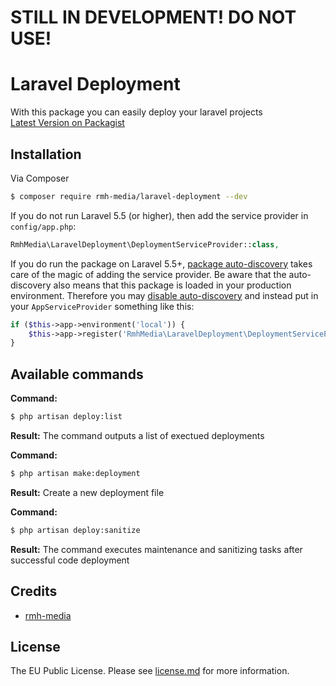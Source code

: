# STILL IN DEVELOPMENT! DO NOT USE!

# Laravel Deployment
With this package you can easily deploy your laravel projects <br>
[Latest Version on Packagist][link-packagist]

## Installation

Via Composer
```bash
$ composer require rmh-media/laravel-deployment --dev
```
If you do not run Laravel 5.5 (or higher), then add the service provider in `config/app.php`:
```php
RmhMedia\LaravelDeployment\DeploymentServiceProvider::class,
```
If you do run the package on Laravel 5.5+, [package auto-discovery](https://medium.com/@taylorotwell/package-auto-discovery-in-laravel-5-5-ea9e3ab20518) takes care of the magic of adding the service provider.
Be aware that the auto-discovery also means that this package is loaded in your production environment. Therefore you may [disable auto-discovery](https://laravel.com/docs/5.5/packages#package-discovery) and instead put in your `AppServiceProvider` something like this:
```php
if ($this->app->environment('local')) {
    $this->app->register('RmhMedia\LaravelDeployment\DeploymentServiceProvider');
}
```
## Available commands
**Command:**
```bash
$ php artisan deploy:list
```
**Result:**
The command outputs a list of exectued deployments

**Command:**
```bash
$ php artisan make:deployment
```
**Result:**
Create a new deployment file

**Command:**
```bash
$ php artisan deploy:sanitize
```
**Result:**
The command executes maintenance and sanitizing tasks after successful code deployment

## Credits

- [rmh-media][link-author]

## License
The EU Public License. Please see [license.md](license.md) for more information.

[link-packagist]: https://packagist.org/packages/rmh-media/laravel-deployment
[link-downloads]: https://packagist.org/packages/rmh-media/laravel-deployment
[link-author]: https://github.com/rmh-media

